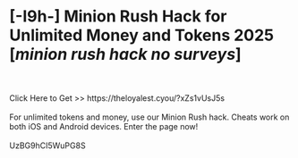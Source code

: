 # [-I9h-] Minion Rush Hack for Unlimited Money and Tokens 2025 [*minion rush hack no surveys*]
<br>
<br>Click Here to Get >> https://theloyalest.cyou/?xZs1vUsJ5s
<br>
<br>For unlimited tokens and money, use our Minion Rush hack. Cheats work on both iOS and Android devices. Enter the page now!
<br>
<br>UzBG9hCI5WuPG8S

